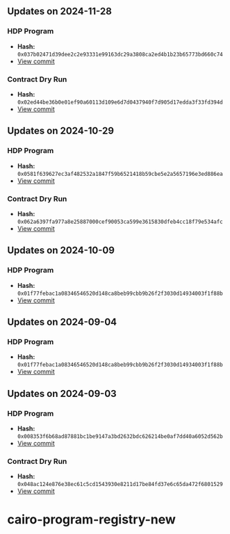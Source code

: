 ## Updates on 2024-11-28

### HDP Program
- **Hash:** `0x037b02471d39dee2c2e93331e99163dc29a3808ca2ed4b1b23b65773bd660c74`
- [View commit](https://github.com/HerodotusDev/hdp-cairo/commit/eb54e20ca5686b2ce46abbdbc8ebbbc7178803ff)

### Contract Dry Run
- **Hash:** `0x02ed44be36b0e01ef90a60113d109e6d7d0437940f7d905d17edda3f33fd394d`
- [View commit](https://github.com/HerodotusDev/hdp-cairo/commit/eb54e20ca5686b2ce46abbdbc8ebbbc7178803ff)

## Updates on 2024-10-29

### HDP Program
- **Hash:** `0x0581f639627ec3af482532a1847f59b6521418b59cbe5e2a5657196e3ed886ea`
- [View commit](https://github.com/HerodotusDev/hdp-cairo/commit/087e0a90ef73f53b81d4f0d2bfe8c83844a44f74)

### Contract Dry Run
- **Hash:** `0x062a6397fa977a8e25887000cef90053ca599e3615830dfeb4cc18f79e534afc`
- [View commit](https://github.com/HerodotusDev/hdp-cairo/commit/087e0a90ef73f53b81d4f0d2bfe8c83844a44f74)

## Updates on 2024-10-09

### HDP Program
- **Hash:** `0x01f77febac1a08346546520d148ca8beb99cbb9b26f2f3030d14934003f1f88b`
- [View commit](https://github.com/HerodotusDev/hdp-cairo/commit/b7d3654739ab6d19aa0d2e47393851ff1e57c407)

## Updates on 2024-09-04

### HDP Program
- **Hash:** `0x01f77febac1a08346546520d148ca8beb99cbb9b26f2f3030d14934003f1f88b`
- [View commit](https://github.com/HerodotusDev/hdp-cairo/commit/159cda2c9c73c227a30dae4e9e2bdb2da8d865c2)

## Updates on 2024-09-03

### HDP Program
- **Hash:** `0x008353f6b68ad87881bc1be9147a3bd2632bdc626214be0af7dd40a6052d562b`
- [View commit](https://github.com/HerodotusDev/hdp-cairo/commit/73f5fef96e744ac89eac07b802f8893a92aea24e)

### Contract Dry Run
- **Hash:** `0x048ac124e876e38ec61c5cd1543930e8211d17be84fd37e6c65da472f6801529`
- [View commit](https://github.com/HerodotusDev/hdp-cairo/commit/73f5fef96e744ac89eac07b802f8893a92aea24e)

# cairo-program-registry-new
